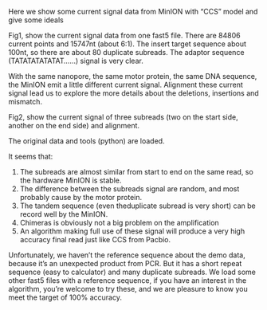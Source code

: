 
Here we show some current signal data from MinION with “CCS” model and give some ideals

Fig1, show the current signal data from one fast5 file. There are 84806 current points and 15747nt (about 6:1). The insert target sequence about 100nt, so there are about 80 duplicate subreads. The adaptor sequence (TATATATATATAT……) signal is very clear.


With the same nanopore, the same motor protein, the same DNA sequence, the MinION emit a little different current signal. Alignment these current signal lead us to explore the more details about the deletions, insertions and mismatch. 


Fig2, show the current signal of three subreads (two on the start side, another on the end side) and alignment.


The original data and tools (python) are loaded. 

It seems that:
1.	The subreads are almost similar from start to end on the same read, so the hardware MinION is stable.
2.	The difference between the subreads signal are random, and most probably cause by the motor protein.
3.	The tandem sequence (even theduplicate subread is very short) can be record well by the MinION.
4.	Chimeras is obviously not a big problem on the amplification 
5.	An algorithm making full use of these signal will produce a very high accuracy final read just like CCS from Pacbio.



Unfortunately, we haven’t the reference sequence about the demo data, because it’s an unexpected product from PCR.  But it has a short repeat sequence (easy to calculator) and many duplicate subreads.
We load some other fast5 files with a reference sequence, if you have an interest in the algorithm, you’re welcome to try these, and we are pleasure to know you meet the target of 100% accuracy.

